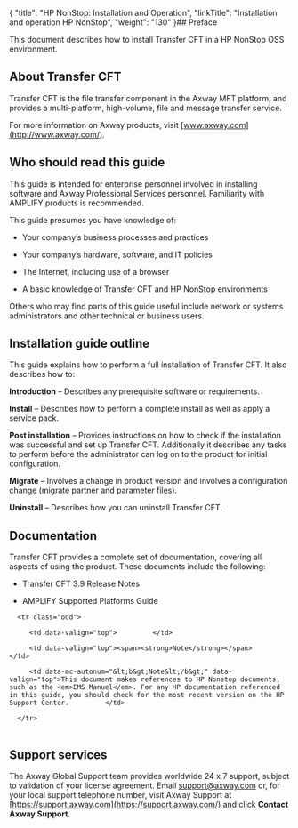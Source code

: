 {
    "title": "HP NonStop: Installation and Operation",
    "linkTitle": "Installation and operation HP NonStop",
    "weight": "130"
}## Preface

This document describes how to install Transfer CFT in a HP NonStop OSS environment.

## About Transfer CFT

Transfer CFT is the file transfer component in the Axway MFT platform, and provides a multi-platform, high-volume, file and message transfer service.

For more information on Axway products, visit [www.axway.com](http://www.axway.com/).

## Who should read this guide

This guide is intended for enterprise personnel involved in installing software and Axway Professional Services personnel. Familiarity with AMPLIFY products is recommended.

This guide presumes you have knowledge of:

-   Your company’s business processes and practices
-   Your company’s hardware, software, and IT policies
-   The Internet, including use of a browser
-   A basic knowledge of Transfer CFT and HP NonStop environments

Others who may find parts of this guide useful include network or systems administrators and other technical or business users.

## Installation guide outline

This guide explains how to perform a full installation of Transfer CFT. It also describes how to:

**Introduction** – Describes any prerequisite software or requirements.

**Install** – Describes how to perform a complete install as well as apply a service pack.

**Post installation** – Provides instructions on how to check if the installation was successful and set up Transfer CFT. Additionally it describes any tasks to perform before the administrator can log on to the product for initial configuration.

**Migrate** – Involves a change in product version and involves a configuration change (migrate partner and parameter files).

**Uninstall** – Describes how you can uninstall Transfer CFT.

## Documentation

Transfer CFT provides a complete set of documentation, covering all aspects of using the product. These documents include the following:

-   Transfer CFT 3.9 Release Notes
-   AMPLIFY Supported Platforms Guide

<table data-cellpadding="0" data-cellspacing="0">
   <tbody>
      <tr class="odd">
         <td data-valign="top">         </td>
         <td data-valign="top"><span><strong>Note</strong></span>         </td>
         <td data-mc-autonum="&lt;b&gt;Note&lt;/b&gt;" data-valign="top">This document makes references to HP Nonstop documents, such as the <em>EMS Manuel</em>. For any HP documentation referenced in this guide, you should check for the most recent version on the HP Support Center.         </td>
      </tr>
   </tbody>
</table>

## Support services

The Axway Global Support team provides worldwide 24 x 7 support, subject to validation of your license agreement. Email [support@axway.com](#) or, for your local support telephone number, visit Axway Support at [https://support.axway.com](https://support.axway.com/) and click **Contact Axway Support**.
